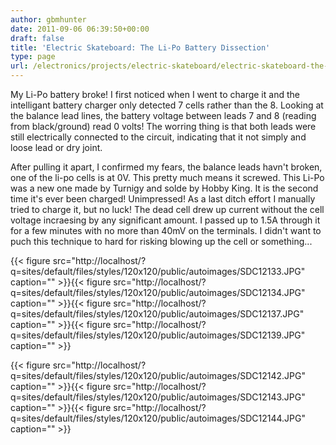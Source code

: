```yaml
---
author: gbmhunter
date: 2011-09-06 06:39:50+00:00
draft: false
title: 'Electric Skateboard: The Li-Po Battery Dissection'
type: page
url: /electronics/projects/electric-skateboard/electric-skateboard-the-li-po-battery-dissection
---
```


My Li-Po battery broke! I first noticed when I went to charge it and the intelligant battery charger only detected 7 cells rather than the 8. Looking at the balance lead lines, the battery voltage between leads 7 and 8 (reading from black/ground) read 0 volts! The worring thing is that both leads were still electrically connected to the circuit, indicating that it not simply and loose lead or dry joint.

After pulling it apart, I confirmed my fears, the balance leads havn't broken, one of the li-po cells is at 0V. This pretty much means it screwed. This Li-Po was a new one made by Turnigy and solde by Hobby King. It is the second time it's ever been charged! Unimpressed! As a last ditch effort I manually tried to charge it, but no luck! The dead cell drew up current without the cell voltage incraesing by any significant amount. I passed up to 1.5A through it for a few minutes with no more than 40mV on the terminals. I didn't want to puch this technique to hard for risking blowing up the cell or something...


{{< figure src="http://localhost/?q=sites/default/files/styles/120x120/public/autoimages/SDC12133.JPG" caption=""  >}}{{< figure src="http://localhost/?q=sites/default/files/styles/120x120/public/autoimages/SDC12134.JPG" caption=""  >}}{{< figure src="http://localhost/?q=sites/default/files/styles/120x120/public/autoimages/SDC12137.JPG" caption=""  >}}{{< figure src="http://localhost/?q=sites/default/files/styles/120x120/public/autoimages/SDC12139.JPG" caption=""  >}}




{{< figure src="http://localhost/?q=sites/default/files/styles/120x120/public/autoimages/SDC12142.JPG" caption=""  >}}{{< figure src="http://localhost/?q=sites/default/files/styles/120x120/public/autoimages/SDC12143.JPG" caption=""  >}}{{< figure src="http://localhost/?q=sites/default/files/styles/120x120/public/autoimages/SDC12144.JPG" caption=""  >}}
